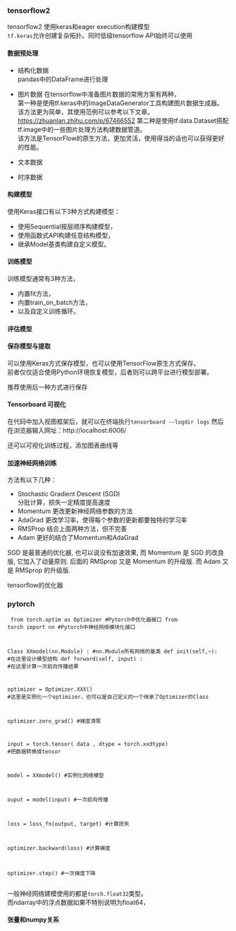 ### tensorflow2
tensorflow2 使用keras和eager execution构建模型   
`tf.keras`允许创建复杂拓扑。同时低级tensorflow API始终可以使用


#### 数据预处理
- 结构化数据     
pandas中的DataFrame进行处理
- 图片数据
在tensorflow中准备图片数据的常用方案有两种，    
第一种是使用tf.keras中的ImageDataGenerator工具构建图片数据生成器。     
该方法更为简单，其使用范例可以参考以下文章。 https://zhuanlan.zhihu.com/p/67466552
第二种是使用tf.data.Dataset搭配tf.image中的一些图片处理方法构建数据管道。     
该方法是TensorFlow的原生方法，更加灵活，使用得当的话也可以获得更好的性能。

- 文本数据
- 时序数据


#### 构建模型
使用Keras接口有以下3种方式构建模型：   
- 使用Sequential按层顺序构建模型，    
- 使用函数式API构建任意结构模型，    
- 继承Model基类构建自定义模型。    

#### 训练模型
训练模型通常有3种方法，   
- 内置fit方法，    
- 内置train_on_batch方法，    
- 以及自定义训练循环。    

#### 评估模型



#### 保存模型与提取
可以使用Keras方式保存模型，也可以使用TensorFlow原生方式保存。    
前者仅仅适合使用Python环境恢复模型，后者则可以跨平台进行模型部署。    

推荐使用后一种方式进行保存

#### Tensorboard 可视化    
在代码中加入视图框架后，就可以在终端执行`tensorboard --logdir logs`
然后在浏览器输入网址：http://localhost:6006/    

还可以可视化训练过程，添加图表曲线等


#### 加速神经网络训练
方法有以下几种：
- Stochastic Gradient Descent (SGD)   
分批计算，损失一定精度提高速度
- Momentum
更改更新神经网络参数的方法
- AdaGrad
更改学习率，使得每个参数的更新都要独特的学习率
- RMSProp
结合上面两种方法，但不完善
- Adam
更好的结合了Momentum和AdaGrad     

SGD 是最普通的优化器, 也可以说没有加速效果, 而 Momentum 是 SGD 的改良版, 它加入了动量原则. 后面的 RMSprop 又是 Momentum 的升级版. 而 Adam 又是 RMSprop 的升级版.     

tensorflow的优化器  



### pytorch
<code><pre>
from torch.optim as Optimizer                       #Pytorch中优化器接口
from torch import nn                                #Pytorch中神经网络模块化接口

Class XXmodel(nn.Module) :                          #nn.Module所有网络的基类
  def init(self,~):
     #在这里设计模型结构
  def forward(self, input) :
     #在这里计算一次前向传播结果 
      
optimizer = Optimizer.XXX()                          #这里是实例化一个optimizer，也可以是自己定义的一个继承了Optimizer的Class

optimizer.zero_grad()                                #梯度清零

input = torch.tensor( data , dtype = torch.xxdtype)  #把数据转换成tensor

model = XXmodel()                                    #实例化网络模型

ouput = model(input)                                 #一次前向传播

loss = loss_fn(output, target)                       #计算损失

optimizer.backward(loss)                                      #计算梯度

optimizer.step()                                     #一次梯度下降
</code></pre>

一般神经网络建模使用的都是`torch.float32`类型。   
而ndarray中的浮点数据如果不特别说明为float64，

#### 张量和numpy关系

